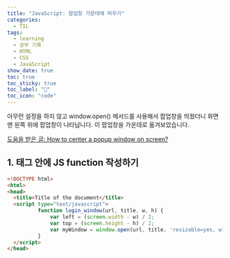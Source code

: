 ```yaml
---
title: "JavaScript: 팝업창 가운데에 띄우기"
categories:
  - TIL
tags:
  - learning
  - 공부 기록
  - HTML
  - CSS
  - JavaScript
show_date: true
toc: true
toc_sticky: true
toc_label: "👷"
toc_icon: "code"
---
```


아무런 설정을 하지 않고 window.open() 메서드를 사용해서 팝업창을 띄웠더니 화면 맨 왼쪽 위에 팝업창이 나타납니다. 이 팝업창을 가운데로 옮겨보았습니다.

[도움을 받은 글: How to center a popup window on screen?](https://www.geeksforgeeks.org/how-to-center-a-popup-window-on-screen/)

## 1. <head>태그 안에 JS function 작성하기

  ```html
  <!DOCTYPE html>
  <html>
  <head>
    <title>Title of the document</title>
    <script type="text/javascript">
            function login_window(url, title, w, h) {
                var left = (screen.width - w) / 2;
                var top = (screen.height - h) / 2;
                var myWindow = window.open(url, title, 'resizable=yes, width=' + w + ', height=' + h + ', top=' + top + ', left=' + left);
            }
    </script>
  </head>
  ```
  <script> 태그 안에 자바 스크립트 function을 작성해줍니다.  
  저는 로그인하는 팝업창을 띄우는 것이라 function의 이름을 login_window라고 하였습니다. (url, title, w, h)와 같이 네 개의 패러미터를 작성해줍니다. 이때는 패러미터의 이름이라 아무 이름이나 적어줍니다.

### left, top 변수  

    두 개의 변수를 만들어 줍니다. 각각의 변수에는 (전체 스크린 한 면의 길이 - 내 팝업창 한 면의 길이) / 2 값이 할당됩니다. 그 값이 내 팝업창의 왼쪽면의 위치, 윗쪽면의 위치가 됩니다.

### window.open() 메서드  

    window.open() 메서드에 패러미터를 작성해줍니다. 이때는 function에서 적어주었던 패러미터를 이용합니다.
    ```html
    window.open(url, title, resizable=yes, width= w, height= h, top= top, left= left);
    ```
    보기 편하게 작성해 본 패러미터입니다. url, title은 똑같이 작성해주고 resizable은 yes, width에는 function의 패러미터를 통과해서 들어온 w를 사용, height에는 h를 사용합니다. 변수의 이름과 문자열을 함께
